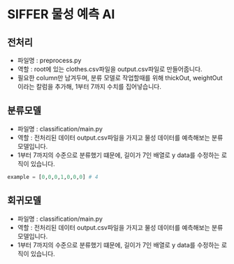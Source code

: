 # SIFFER 물성 예측 AI

## 전처리

- 파일명 : preprocess.py
- 역할 : root에 있는 clothes.csv파일을 output.csv파일로 만들어줍니다.
- 필요한 column만 남겨두며, 분류 모델로 작업할때를 위해 thickOut, weightOut이라는 칼럼을 추가해, 1부터 7까지 수치를 집어넣습니다.

## 분류모델

- 파일명 : classification/main.py
- 역할 : 전처리된 데이터 output.csv파일을 가지고 물성 데이터를 예측해보는 분류 모델입니다.
- 1부터 7까지의 수준으로 분류했기 떄문에, 길이가 7인 배열로 y data를 수정하는 로직이 있습니다.

```python
example = [0,0,0,1,0,0,0] # 4
```

## 회귀모델

- 파일명 : classification/main.py
- 역할 : 전처리된 데이터 output.csv파일을 가지고 물성 데이터를 예측해보는 분류 모델입니다.
- 1부터 7까지의 수준으로 분류했기 떄문에, 길이가 7인 배열로 y data를 수정하는 로직이 있습니다.

